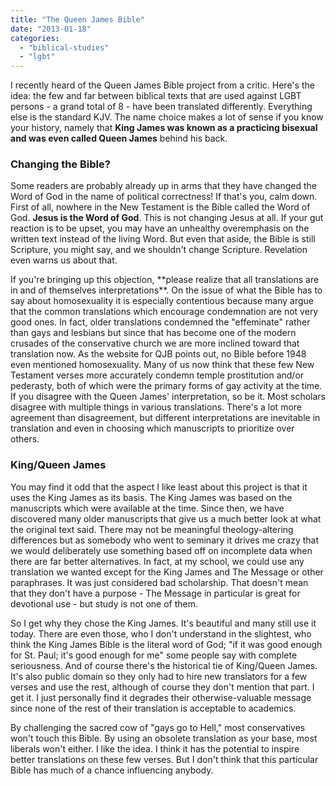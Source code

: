 ```yaml
---
title: "The Queen James Bible"
date: "2013-01-18"
categories: 
  - "biblical-studies"
  - "lgbt"
---
```


I recently heard of the Queen James Bible project from a critic. Here's the idea: the few and far between biblical texts that are used against LGBT persons - a grand total of 8 - have been translated differently. Everything else is the standard KJV. The name choice makes a lot of sense if you know your history, namely that **King James was known as a practicing bisexual and was even called Queen James** behind his back.

### Changing the Bible?

Some readers are probably already up in arms that they have changed the Word of God in the name of political correctness! If that's you, calm down. First of all, nowhere in the New Testament is the Bible called the Word of God. **Jesus is the Word of God**. This is not changing Jesus at all. If your gut reaction is to be upset, you may have an unhealthy overemphasis on the written text instead of the living Word. But even that aside, the Bible is still Scripture, you might say, and we shouldn't change Scripture. Revelation even warns us about that.

<!--more-->If you're bringing up this objection, **please realize that all translations are in and of themselves interpretations**. On the issue of what the Bible has to say about homosexuality it is especially contentious because many argue that the common translations which encourage condemnation are not very good ones. In fact, older translations condemned the "effeminate" rather than gays and lesbians but since that has become one of the modern crusades of the conservative church we are more inclined toward that translation now. As the website for QJB points out, no Bible before 1948 even mentioned homosexuality. Many of us now think that these few New Testament verses more accurately condemn temple prostitution and/or pederasty, both of which were the primary forms of gay activity at the time. If you disagree with the Queen James' interpretation, so be it. Most scholars disagree with multiple things in various translations. There's a lot more agreement than disagreement, but different interpretations are inevitable in translation and even in choosing which manuscripts to prioritize over others.

### King/Queen James

You may find it odd that the aspect I like least about this project is that it uses the King James as its basis. The King James was based on the manuscripts which were available at the time. Since then, we have discovered many older manuscripts that give us a much better look at what the original text said. There may not be meaningful theology-altering differences but as somebody who went to seminary it drives me crazy that we would deliberately use something based off on incomplete data when there are far better alternatives. In fact, at my school, we could use any translation we wanted except for the King James and The Message or other paraphrases. It was just considered bad scholarship. That doesn't mean that they don't have a purpose - The Message in particular is great for devotional use - but study is not one of them.

So I get why they chose the King James. It's beautiful and many still use it today. There are even those, who I don't understand in the slightest, who think the King James Bible is the literal word of God; "if it was good enough for St. Paul; it's good enough for me" some people say with complete seriousness. And of course there's the historical tie of King/Queen James. It's also public domain so they only had to hire new translators for a few verses and use the rest, although of course they don't mention that part. I get it. I just personally find it degrades their otherwise-valuable message since none of the rest of their translation is acceptable to academics.

By challenging the sacred cow of "gays go to Hell," most conservatives won't touch this Bible. By using an obsolete translation as your base, most liberals won't either. I like the idea. I think it has the potential to inspire better translations on these few verses. But I don't think that this particular Bible has much of a chance influencing anybody.
